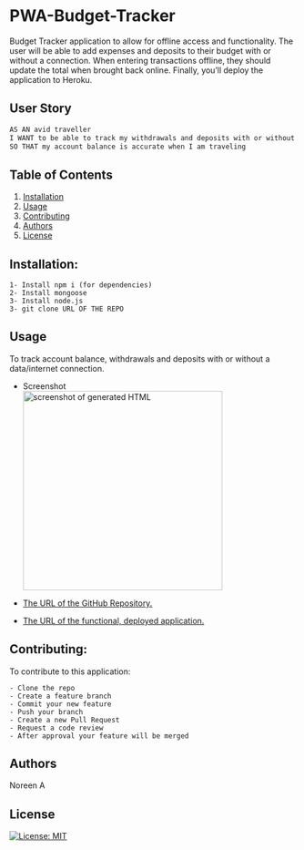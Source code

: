 # PWA-Budget-Tracker

Budget Tracker application to allow for offline access and functionality. The user will be able to add expenses and deposits to their budget with or without a connection. When entering transactions offline, they should update the total when brought back online. Finally, you’ll deploy the application to Heroku.
  
## User Story

```md
AS AN avid traveller
I WANT to be able to track my withdrawals and deposits with or without a data/internet connection
SO THAT my account balance is accurate when I am traveling 
```

 
## Table of Contents

1. [Installation](#installation)
1. [Usage](#usgae)
3. [Contributing](#contributing)
4. [Authors](#authors%20and%20acknowledgment)
5. [License](#license)


## Installation:
```
1- Install npm i (for dependencies)  
2- Install mongoose
3- Install node.js
3- git clone URL OF THE REPO
``` 


## Usage
To track account balance, withdrawals and deposits with or without a data/internet connection.

- Screenshot
<br><img src="./assets/images/PATH" alt="screenshot of generated HTML" width="350"/>

-   [The URL of the GitHub Repository.](https://github.com/noori36/PWA-Budget-Tracker)

- [The URL of the functional, deployed application.](HEROKU)


## Contributing:
To contribute to this application:
```
- Clone the repo 
- Create a feature branch 
- Commit your new feature 
- Push your branch 
- Create a new Pull Request 
- Request a code review 
- After approval your feature will be merged
```

## Authors

Noreen A


## License

[![License: MIT](https://img.shields.io/badge/License-MIT-yellow.svg)](https://opensource.org/licenses/MIT)